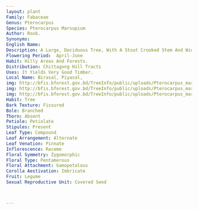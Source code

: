 ```yaml
---
layout: plant
Family: Fabaceae
Genus: Pterocarpus
Species: Pterocarpus Marsupium
Author: Roxb.
Synonyms: 
English Name: 
Description: A Large, Deciduous Tree, With A Stout Crooked Stem And Widely Spreading Branches, Bark Thick, Yellowish-grey, The Outer Layer Corky. Leaves 15-25 Cm Long, Rachis Glabrous, Prolonged, 2.0-2.5 Cm Beyond The Insertion Of The Lateral Leaflets, Leaflets 5-7, Coriaceous, Oblong, Obtuse, Rounded, Truncate Or Subacute, Main Nerves Numerous, Prominent, Petiolules 6-10 Mm Long. Flowers In Short, Lateral And Terminal Paniculate Raceme, Usually Shorter Than The Leaves, Pedicels Short, Articulated. Calyx 5-6 Mm Long, Veined, Brown Pubescent, Teeth Very Short, Broadly Triangular, The Upper Largest. Corolla C 1.3 Cm Long, Pale Yellow, With Crisp Margin, Standard 9-11 Mm Long, With A Long Claw. Stamens Monadelphous Or The Staminal Tube Often Finally Splitted On Both Sides. Ovary Shortly Stipitate, Ovules 2. Fruit A Pod, 2.5-5.0 Cm Long, Nearly Circular, Glabrous Or Nearly So, The Wing Veined. Seeds Small.
Flowering Period:  April-June
Habit: Hilly Areas And Forests.
Distribution: Chittagong Hill Tracts
Uses: It Yields Very Good Timber.
Local Name: Birasal, Piyasal, 
img: http://bfis.bforest.gov.bd/TreeInfo/public/uploads/Pterocarpus_marsupium.jpg
img: http://bfis.bforest.gov.bd/TreeInfo/public/uploads/Pterocarpus_marsupium1.jpg
img: http://bfis.bforest.gov.bd/TreeInfo/public/uploads/Pterocarpus_marsupium2.jpg
Habit: Tree
Bark Texture: Fissured
Bole: Branched
Thorn: Absent
Petiole: Petiolate
Stipules: Present
Leaf Type: Compound
Leaf Arrangement: Alternate
Leaf Venation: Pinnate
Inflorescence: Raceme
Floral Symmetry: Zygomorphic
Floral Type: Pentamerous
Floral Attachment: Gamopetalous
Corolla Aestivation: Imbricate
Fruit: Legume
Sexual Reproductive Unit: Covered Seed



---
```



